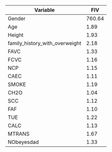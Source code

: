 | **Variable**                      | **FIV** |
|-----------------------------------|---------|
| Gender                            | 760.64  |
| Age                               | 1.89    |
| Height                            | 1.93    |
| family_history_with_overweight    | 2.18    |
| FAVC                              | 1.33    |
| FCVC                              | 1.16    |
| NCP                               | 1.15    |
| CAEC                              | 1.11    |
| SMOKE                             | 1.19    |
| CH2O                              | 1.04    |
| SCC                               | 1.12    |
| FAF                               | 1.10    |
| TUE                               | 1.22    |
| CALC                              | 1.13    |
| MTRANS                            | 1.67    |
| NObeyesdad                        | 1.33    |
